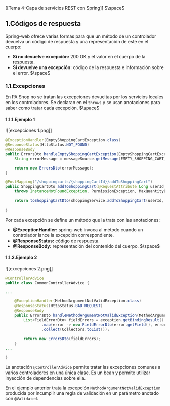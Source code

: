[[Tema 4-Capa de servicios REST con Spring]]
$\space$
## 1.Códigos de respuesta
Spring-web ofrece varias formas para que un método de un controlador devuelva un código de respuesta y una representación de este en el cuerpo:
+ **Si no devuelve excepción:** 200 OK y el valor en el cuerpo de la respuesta.
+ **Si devuelve una excepción:** código de la respuesta e información sobre el error.
$\space$
### 1.1.Excepciones
En PA Shop no se tratan las excepciones devueltas por los servicios locales en los controladores. Se declaran en el `throws` y se usan anotaciones para saber como tratar cada excepción.
$\space$
#### 1.1.1.Ejemplo 1

![[excepciones 1.png]]

```java
@ExceptionHandler(EmptyShoppingCartException.class)
@ResponseStatus(HttpStatus.NOT_FOUND)
@ResponseBody
public ErrorsDto handleEmptyShoppingCartException(EmptyShoppingCartException exception, Locale locale) {
    String errorMessage = messageSource.getMessage(EMPTY_SHOPPING_CART_EXCEPTION_CODE, null, EMPTY_SHOPPING_CART_EXCEPTION_CODE, locale);

    return new ErrorsDto(errorMessage);
}

@PostMapping("/shoppingcarts/{shoppingCartId}/addToShoppingCart")
public ShoppingCartDto addToShoppingCart(@RequestAttribute Long userId, @PathVariable Long shoppingCartId, @Validated @RequestBody AddToShoppingCartParamsDto params)
    throws InstanceNotFoundException, PermissionException, MaxQuantityExceededException, MaxItemsExceededException {  // controlada por @ExceptionHandler(EmptyShoppingCartException.class)
    
    return toShoppingCartDto(shoppingService.addToShoppingCart(userId, shoppingCartId, params.getProductId(), params.getQuantity()));
    
}
```

Por cada excepción se define un método que la trata con las anotaciones:
+ **@ExceptionHandler:** spring-web invoca al método cuando un controlador lance la excepción correspondiente.
+ **@ResponseStatus:** código de respuesta.
+ **@ResponseBody:** representación del contenido del cuerpo.
$\space$
#### 1.1.2.Ejemplo 2

![[excepciones 2.png]]

```java
@ControllerAdvice
public class CommonControllerAdvice {

...

	@ExceptionHandler(MethodArgumentNotValidException.class)
	@ResponseStatus(HttpStatus.BAD_REQUEST)
	@ResponseBody
	public ErrorsDto handleMethodArgumentNotValidException(MethodArgumentNotValidException exception) {
	    List<FieldErrorDto> fieldErrors = exception.getBindingResult().getFieldErrors().stream()
	            .map(error -> new FieldErrorDto(error.getField(), error.getDefaultMessage()))
	            .collect(Collectors.toList());
	
	    return new ErrorsDto(fieldErrors);
	}
...

}
```

La anotación `@ControllerAdvice` permite tratar las excepciones comunes a varios controladores en una única clase. Es un bean y permite utilizar inyección de dependencias sobre ella.

En el ejemplo anterior trata la excepción `MethodArgumentNotValidException` producida por incumplir una regla de validación en un parámetro anotado con `@Validated`.



